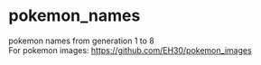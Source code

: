 # pokemon_names

pokemon names from generation 1 to 8   
For pokemon images: https://github.com/EH30/pokemon_images   

